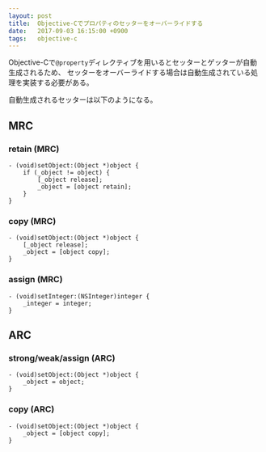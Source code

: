 ```yaml
---
layout: post
title:  Objective-Cでプロパティのセッターをオーバーライドする
date:   2017-09-03 16:15:00 +0900
tags:   objective-c
---
```


Objective-Cで`@property`ディレクティブを用いるとセッターとゲッターが自動生成されるため、
セッターをオーバーライドする場合は自動生成されている処理を実装する必要がある。

自動生成されるセッターは以下のようになる。

## MRC

### retain (MRC)

```objc
- (void)setObject:(Object *)object {
    if (_object != object) {
        [_object release];
        _object = [object retain];
    }
}
```

### copy (MRC)

```objc
- (void)setObject:(Object *)object {
    [_object release];
    _object = [object copy];
}
```

### assign (MRC)

```objc
- (void)setInteger:(NSInteger)integer {
    _integer = integer;
}
```

## ARC

### strong/weak/assign (ARC)

```objc
- (void)setObject:(Object *)object {
    _object = object;
}
```

### copy (ARC)

```objc
- (void)setObject:(Object *)object {
    _object = [object copy];
}
```

